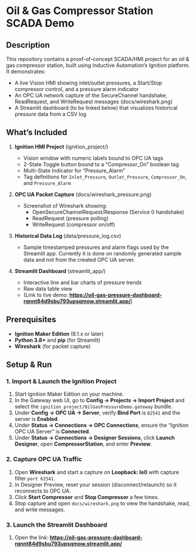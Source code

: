 # Oil & Gas Compressor Station SCADA Demo

## Description

This repository contains a proof-of-concept SCADA/HMI project for an oil & gas compressor station, built using Inductive Automation’s Ignition platform. It demonstrates:

- A live Vision HMI showing inlet/outlet pressures, a Start/Stop compressor control, and a pressure alarm indicator
- An OPC UA network capture of the SecureChannel handshake, ReadRequest, and WriteRequest messages (docs/wireshark.png)
- A Streamlit dashboard (to be linked below) that visualizes historical pressure data from a CSV log

## What’s Included

1. **Ignition HMI Project** (ignition_project/)

   - Vision window with numeric labels bound to OPC UA tags
   - 2-State Toggle button bound to a “Compressor_On” boolean tag
   - Multi-State Indicator for “Pressure_Alarm”
   - Tag definitions for `Inlet_Pressure`, `Outlet_Pressure`, `Compressor_On`, and `Pressure_Alarm`

2. **OPC UA Packet Capture** (docs/wireshark_pressure.png)

   - Screenshot of Wireshark showing:
     - OpenSecureChannelRequest/Response (Service 0 handshake)
     - ReadRequest (pressure polling)
     - WriteRequest (compressor on/off)

3. **Historical Data Log** (data/pressure_log.csv)

   - Sample timestamped pressures and alarm flags used by the Streamlit app. Currently it is done on randomly generated sample data and not from the created OPC UA server.

4. **Streamlit Dashboard** (streamlit_app/)
   - Interactive line and bar charts of pressure trends
   - Raw data table view
   - (Link to live demo: **https://oil-gas-pressure-dashboard-rqnnt84d9sbu793upsqmow.streamlit.app/**)

## Prerequisites

- **Ignition Maker Edition** (8.1.x or later)
- **Python 3.8+** and **pip** (for Streamlit)
- **Wireshark** (for packet capture)

## Setup & Run

### 1. Import & Launch the Ignition Project

1. Start Ignition Maker Edition on your machine.
2. In the Gateway web UI, go to **Config → Projects → Import Project** and select the `ignition_project/OilGasPressureDemo.gateway` bundle.
3. Under **Config → OPC UA → Server**, verify **Bind Port** is `62541` and the server is **Enabled**.
4. Under **Status → Connections → OPC Connections**, ensure the “Ignition OPC UA Server” is **Connected**.
5. Under **Status → Connections → Designer Sessions**, click **Launch Designer**, open **CompressorStation**, and enter **Preview**.

### 2. Capture OPC UA Traffic

1. Open **Wireshark** and start a capture on **Loopback: lo0** with capture filter `port 62541`.
2. In Designer Preview, reset your session (disconnect/relaunch) so it reconnects to OPC UA.
3. Click **Start Compressor** and **Stop Compressor** a few times.
4. Stop capture and open `docs/wireshark.png` to view the handshake, read, and write messages.

### 3. Launch the Streamlit Dashboard

1. Open the link: **https://oil-gas-pressure-dashboard-rqnnt84d9sbu793upsqmow.streamlit.app/**
